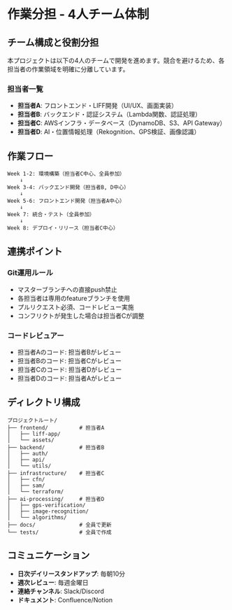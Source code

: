 # 作業分担 - 4人チーム体制

## チーム構成と役割分担

本プロジェクトは以下の4人のチームで開発を進めます。競合を避けるため、各担当者の作業領域を明確に分離しています。

### 担当者一覧
- **担当者A**: フロントエンド・LIFF開発（UI/UX、画面実装）
- **担当者B**: バックエンド・認証システム（Lambda関数、認証処理）
- **担当者C**: AWSインフラ・データベース（DynamoDB、S3、API Gateway）
- **担当者D**: AI・位置情報処理（Rekognition、GPS検証、画像認識）

## 作業フロー

```
Week 1-2: 環境構築（担当者C中心、全員参加）
    ↓
Week 3-4: バックエンド開発（担当者B, D中心）
    ↓
Week 5-6: フロントエンド開発（担当者A中心）
    ↓
Week 7: 統合・テスト（全員参加）
    ↓
Week 8: デプロイ・リリース（担当者C中心）
```

## 連携ポイント

### Git運用ルール
- マスターブランチへの直接push禁止
- 各担当者は専用のfeatureブランチを使用
- プルリクエスト必須、コードレビュー実施
- コンフリクトが発生した場合は担当者Cが調整

### コードレビュアー
- 担当者Aのコード: 担当者Bがレビュー
- 担当者Bのコード: 担当者Cがレビュー
- 担当者Cのコード: 担当者Dがレビュー
- 担当者Dのコード: 担当者Aがレビュー

## ディレクトリ構成

```
プロジェクトルート/
├── frontend/          # 担当者A
│   ├── liff-app/
│   └── assets/
├── backend/           # 担当者B
│   ├── auth/
│   ├── api/
│   └── utils/
├── infrastructure/    # 担当者C
│   ├── cfn/
│   ├── sam/
│   └── terraform/
├── ai-processing/     # 担当者D
│   ├── gps-verification/
│   ├── image-recognition/
│   └── algorithms/
├── docs/              # 全員で更新
└── tests/             # 全員で作成
```

## コミュニケーション

- **日次デイリースタンドアップ**: 毎朝10分
- **週次レビュー**: 毎週金曜日
- **連絡チャンネル**: Slack/Discord
- **ドキュメント**: Confluence/Notion


